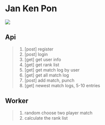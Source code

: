 # Jan Ken Pon
![](https://ws3.sinaimg.cn/large/006tNc79gy1fl8ei9v9kuj30gn0jiaaq.jpg)

## Api
> 1. [post] register
> 2. [post] login
> 3. [get] get user info
> 4. [get] get rank list
> 5. [get] get match log by user
> 6. [get] get all match log
> 7. [post] add match, punch
> 8. [get] newest match logs, 5-10 entries


## Worker
> 1. random choose two player match
> 2. calculate the rank list
